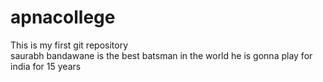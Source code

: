 # apnacollege
This is my first git repository
<br>
saurabh bandawane is the best batsman in the world
he is gonna play for india for 15 years